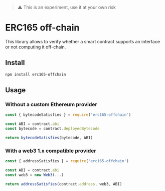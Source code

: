 > :warning: This is an experiment, use it at your own risk

# ERC165 off-chain

This library allows to verify whether a smart contract supports an interface or not computing it off-chain.

## Install

```bash
npm install erc165-offchain
```

## Usage

### Without a custom Ethereum provider

```js
const { bytecodeSatisfies } = require('erc165-offchain')

const ABI = contract.abi
const bytecode = contract.deployedBytecode

return bytecodeSatisfies(bytecode, ABI)
```

### With a web3 1.x compatible provider

```js
const { addressSatisfies } = require('erc165-offchain')

const ABI = contract.abi
const web3 = new Web3(...)

return addressSatisfies(contract.address, web3, ABI)
```
